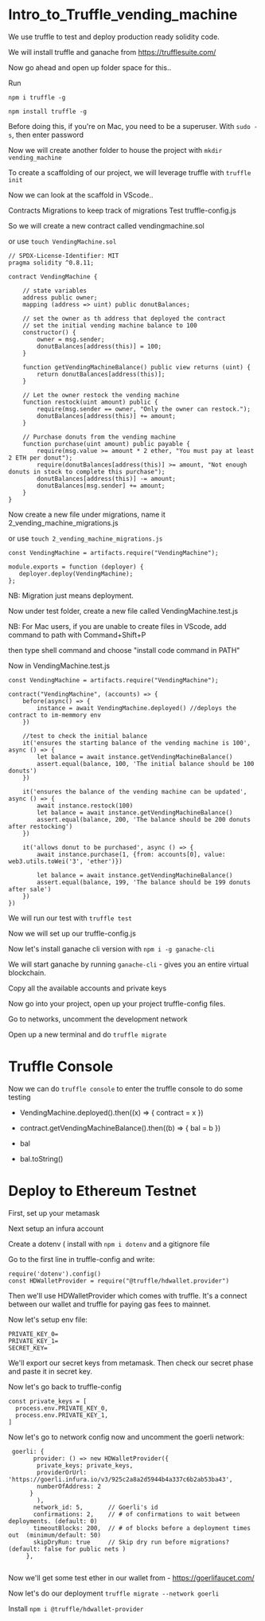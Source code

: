 # Intro_to_Truffle_vending_machine

We use truffle to test and deploy production ready solidity code.

We will install truffle and ganache from https://trufflesuite.com/

Now go ahead and open up folder space for this..

Run 

```
npm i truffle -g

npm install truffle -g
```


Before doing this, if you're on Mac, you need to be a superuser. With ```sudo -s```, then enter password

Now we will create another folder to house the project with ```mkdir vending_machine```

To create a scaffolding of our project, we will leverage truffle with ```truffle init```

Now we can look at the scaffold in VScode..


Contracts
Migrations to keep track of migrations
Test
truffle-config.js

So we will create a new contract called vendingmachine.sol

or use ```touch VendingMachine.sol```

```
// SPDX-License-Identifier: MIT
pragma solidity ^0.8.11;

contract VendingMachine {

    // state variables
    address public owner;
    mapping (address => uint) public donutBalances;

    // set the owner as th address that deployed the contract
    // set the initial vending machine balance to 100
    constructor() {
        owner = msg.sender;
        donutBalances[address(this)] = 100;
    }

    function getVendingMachineBalance() public view returns (uint) {
        return donutBalances[address(this)];
    }

    // Let the owner restock the vending machine
    function restock(uint amount) public {
        require(msg.sender == owner, "Only the owner can restock.");
        donutBalances[address(this)] += amount;
    }

    // Purchase donuts from the vending machine
    function purchase(uint amount) public payable {
        require(msg.value >= amount * 2 ether, "You must pay at least 2 ETH per donut");
        require(donutBalances[address(this)] >= amount, "Not enough donuts in stock to complete this purchase");
        donutBalances[address(this)] -= amount;
        donutBalances[msg.sender] += amount;
    }
}
```


Now create a new file under migrations, name it 2_vending_machine_migrations.js

or use ```touch 2_vending_machine_migrations.js```


 ```
 const VendingMachine = artifacts.require("VendingMachine");

module.exports = function (deployer) {
    deployer.deploy(VendingMachine);
};
```

NB: Migration just means deployment.


Now under test folder, create a new file called VendingMachine.test.js

NB: For Mac users, if you are unable to create files in VScode, add command to path with
Command+Shift+P

then type shell command and choose "install code command in PATH"



Now in VendingMachine.test.js

```
const VendingMachine = artifacts.require("VendingMachine");

contract("VendingMachine", (accounts) => {
    before(async() => {
        instance = await VendingMachine.deployed() //deploys the contract to im-memmory env
    })

    //test to check the initial balance
    it('ensures the starting balance of the vending machine is 100', async () => {
        let balance = await instance.getVendingMachineBalance()
        assert.equal(balance, 100, 'The initial balance should be 100 donuts')
    })

    it('ensures the balance of the vending machine can be updated', async () => {
        await instance.restock(100)
        let balance = await instance.getVendingMachineBalance()
        assert.equal(balance, 200, 'The balance should be 200 donuts after restocking')
    })

    it('allows donut to be purchased', async () => {
        await instance.purchase(1, {from: accounts[0], value: web3.utils.toWei('3', 'ether')})

        let balance = await instance.getVendingMachineBalance()
        assert.equal(balance, 199, 'The balance should be 199 donuts after sale')
    })
})
```

We will run our test with ```truffle test```


Now we will set up our truffle-config.js

Now let's install ganache cli version with ```npm i -g ganache-cli```

We will start ganache by running ```ganache-cli``` - gives you an entire virtual blockchain.

Copy all the available accounts and private keys


Now go into your project, open up your project truffle-config files.

Go to networks, uncomment the development network

Open up a new terminal and do ```truffle migrate```


# Truffle Console

Now we can do ```truffle console``` to enter the truffle console to do some testing

- VendingMachine.deployed().then((x) => { contract = x })

- contract.getVendingMachineBalance().then((b) => { bal = b })

- bal

- bal.toString()




# Deploy to Ethereum Testnet

First, set up your metamask

Next setup an infura account

Create a dotenv ( install with ```npm i dotenv``` and a gitignore file


Go to the first line in truffle-config and write:

```
require('dotenv').config()
const HDWalletProvider = require("@truffle/hdwallet.provider")
```

Then we'll use HDWalletProvider which comes with truffle. It's a connect between our wallet and truffle for paying gas fees to mainnet.

Now let's setup env file:

```
PRIVATE_KEY_0= 
PRIVATE_KEY_1= 
SECRET_KEY=
```

We'll export our secret keys from metamask. Then check our secret phase and paste it in secret key.

Now let's go back to truffle-config

```
const private_keys = [
  process.env.PRIVATE_KEY_0,
  process.env.PRIVATE_KEY_1,
]
```

Now let's go to network config now and uncomment the goerli network:

```
 goerli: {
       provider: () => new HDWalletProvider({
        private_keys: private_keys,
        providerOrUrl: 'https://goerli.infura.io/v3/925c2a8a2d5944b4a337c6b2ab53ba43',
        numberOfAddress: 2
      }
        ),
       network_id: 5,       // Goerli's id
       confirmations: 2,    // # of confirmations to wait between deployments. (default: 0)
       timeoutBlocks: 200,  // # of blocks before a deployment times out  (minimum/default: 50)
       skipDryRun: true     // Skip dry run before migrations? (default: false for public nets )
     },
     
```

Now we'll get some test ether in our wallet from - https://goerlifaucet.com/

Now let's do our deployment ```truffle migrate --network goerli```

Install ```npm i @truffle/hdwallet-provider```

